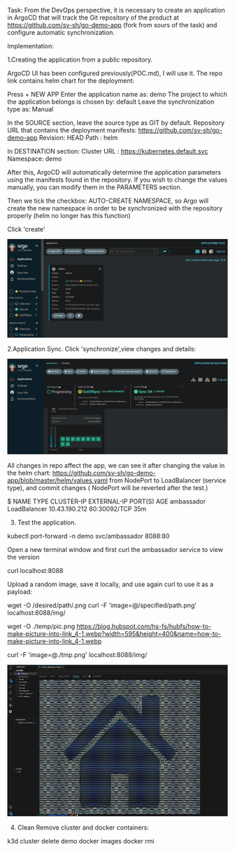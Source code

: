 Task:
From the DevOps perspective, it is necessary to create an application in ArgoCD that will track the Git repository of the product at https://github.com/sv-sh/go-demo-app (fork from sours of the task) and configure automatic synchronization.

Implementation:

1.Creating the application from a public repository.

ArgoCD UI has been configured previously(POC.md), I will use it.
The repo link  contains helm chart for the deployment:

Press + NEW APP
Enter the application name as: demo
The project to which the application belongs is chosen by: default
Leave the synchronization type as: Manual

In the SOURCE section, leave the source type as GIT by default.
Repository URL that contains the deployment manifests: https://github.com/sv-sh/go-demo-app 
Revision: HEAD
Path : helm 

In DESTINATION section:
Cluster URL : https://kubernetes.default.svc
Namespace: demo 

After this, ArgoCD will automatically determine the application parameters using the manifests found in the repository. If you wish to change the values manually, you can modify them in the PARAMETERS section.

Then we tick the checkbox: AUTO-CREATE NAMESPACE, so Argo will create the new namespace in order to be synchronized with the repository properly (helm no longer has this function)

Click 'create'

![app_create](created_demo.png)

2.Application Sync.
Click 'synchronize',view changes and details:

![sync](sync.png)

All changes in repo affect the app, we can see it  after changing the value in the helm chart:
https://github.com/sv-sh/go-demo-app/blob/master/helm/values.yaml
from NodePort to LoadBalancer (service type), and commit changes ( NodePort will be reverted after the test.)

$ NAME               TYPE           CLUSTER-IP      EXTERNAL-IP   PORT(S)             AGE
ambassador         LoadBalancer   10.43.190.212   <pending>     80:30092/TCP          35m

3. Test the application.

kubectl port-forward -n demo svc/ambassador 8088:80

Open a new terminal window and first curl the ambassador service to view the version

curl localhost:8088

Upload a random image, save it locally, and  use again curl to use it as a payload:

wget -O /desired/path/.png <image-link>
curl -F 'image=@/specified/path.png' localhost:8088/img/

wget -O ./temp/pic.png https://blog.hubspot.com/hs-fs/hubfs/how-to-make-picture-into-link_4-1.webp?width=595&height=400&name=how-to-make-picture-into-link_4-1.webp

curl -F 'image=@./tmp.png' localhost:8088/img/

![result](result.png)

4. Clean
Remove cluster and docker containers:

k3d cluster delete demo
docker images
docker rmi <listed container IDs>









